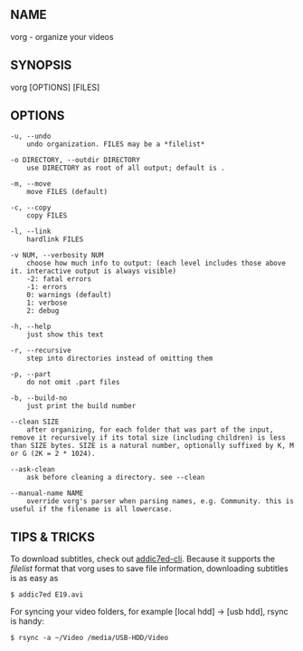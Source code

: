 ## NAME ##
vorg - organize your videos

## SYNOPSIS ##
vorg [OPTIONS] [FILES]

## OPTIONS ##

    -u, --undo
        undo organization. FILES may be a *filelist*

    -o DIRECTORY, --outdir DIRECTORY
        use DIRECTORY as root of all output; default is .
        
    -m, --move
        move FILES (default)
        
    -c, --copy
        copy FILES
        
    -l, --link
        hardlink FILES
        
    -v NUM, --verbosity NUM
        choose how much info to output: (each level includes those above it. interactive output is always visible)
        -2: fatal errors
        -1: errors
        0: warnings (default)
        1: verbose
        2: debug

    -h, --help
        just show this text

    -r, --recursive
        step into directories instead of omitting them

    -p, --part
        do not omit .part files
        
    -b, --build-no
        just print the build number
        
    --clean SIZE
        after organizing, for each folder that was part of the input, remove it recursively if its total size (including children) is less than SIZE bytes. SIZE is a natural number, optionally suffixed by K, M or G (2K = 2 * 1024).
    
    --ask-clean
        ask before cleaning a directory. see --clean
    
    --manual-name NAME
        override vorg's parser when parsing names, e.g. Community. this is useful if the filename is all lowercase.

## TIPS & TRICKS ##
To download subtitles, check out [addic7ed-cli](https://github.com/BenoitZugmeyer/addic7ed-cli). Because it supports the *filelist* format that vorg uses to save file information, downloading subtitles is as easy as

    $ addic7ed E19.avi

For syncing your video folders, for example [local hdd] -> [usb hdd], rsync is handy:

    $ rsync -a ~/Video /media/USB-HDD/Video
    
    
    
    

